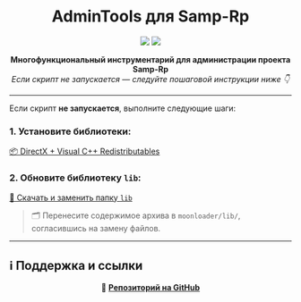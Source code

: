<h1 align="center">AdminTools для Samp-Rp</h1>

<p align="center">
  <img src="https://img.shields.io/badge/status-active-brightgreen?style=flat-square">
  <img src="https://img.shields.io/badge/moonloader-supported-blue?style=flat-square">
</p>

<p align="center">
  <strong>Многофункциональный инструментарий для администрации проекта Samp-Rp</strong><br>
  <em>Если скрипт не запускается — следуйте пошаговой инструкции ниже 👇</em>
</p>

<hr>

Если скрипт **не запускается**, выполните следующие шаги:

### 1. Установите библиотеки:
[📦 DirectX + Visual C++ Redistributables](https://github.com/amfeeque/samp.tools/raw/refs/heads/main/atoolsfiles/dx+vcredist.rar)

### 2. Обновите библиотеку `lib`:
[📁 Скачать и заменить папку `lib`](https://github.com/amfeeque/samp.tools/raw/refs/heads/main/atoolsfiles/lib.rar)

> 🗂 Перенесите содержимое архива в `moonloader/lib/`, согласившись на замену файлов.

---

## ℹ️ Поддержка и ссылки

<p align="center">
  📌 <a href="https://github.com/amfeeque/samp.tools"><strong>Репозиторий на GitHub</strong></a>
</p>


